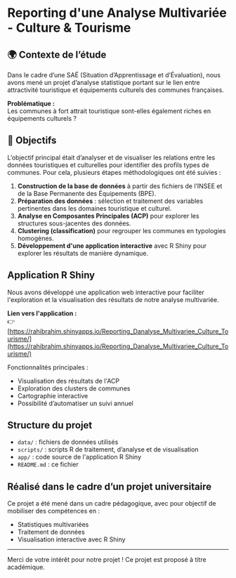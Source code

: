 # Reporting d'une Analyse Multivariée - Culture & Tourisme

## 🌍 Contexte de l’étude

Dans le cadre d’une SAÉ (Situation d’Apprentissage et d’Évaluation), nous avons mené un projet d’analyse statistique portant sur le lien entre attractivité touristique et équipements culturels des communes françaises.

**Problématique :**  
Les communes à fort attrait touristique sont-elles également riches en équipements culturels ?

## 🎯 Objectifs

L’objectif principal était d’analyser et de visualiser les relations entre les données touristiques et culturelles pour identifier des profils types de communes. Pour cela, plusieurs étapes méthodologiques ont été suivies :

1. **Construction de la base de données** à partir des fichiers de l’INSEE et de la Base Permanente des Équipements (BPE).
2. **Préparation des données** : sélection et traitement des variables pertinentes dans les domaines touristique et culturel.
3. **Analyse en Composantes Principales (ACP)** pour explorer les structures sous-jacentes des données.
4. **Clustering (classification)** pour regrouper les communes en typologies homogènes.
5. **Développement d'une application interactive** avec R Shiny pour explorer les résultats de manière dynamique.

## Application R Shiny

Nous avons développé une application web interactive pour faciliter l'exploration et la visualisation des résultats de notre analyse multivariée.

**Lien vers l'application :**  
👉 [https://rahibrahim.shinyapps.io/Reporting_Danalyse_Multivariee_Culture_Tourisme/](https://rahibrahim.shinyapps.io/Reporting_Danalyse_Multivariee_Culture_Tourisme/)

Fonctionnalités principales :
- Visualisation des résultats de l'ACP
- Exploration des clusters de communes
- Cartographie interactive
- Possibilité d’automatiser un suivi annuel

## Structure du projet

- `data/` : fichiers de données utilisés
- `scripts/` : scripts R de traitement, d’analyse et de visualisation
- `app/` : code source de l'application R Shiny
- `README.md` : ce fichier

## Réalisé dans le cadre d’un projet universitaire

Ce projet a été mené dans un cadre pédagogique, avec pour objectif de mobiliser des compétences en :
- Statistiques multivariées
- Traitement de données
- Visualisation interactive avec R Shiny


---

Merci de votre intérêt pour notre projet !
Ce projet est proposé à titre académique.
